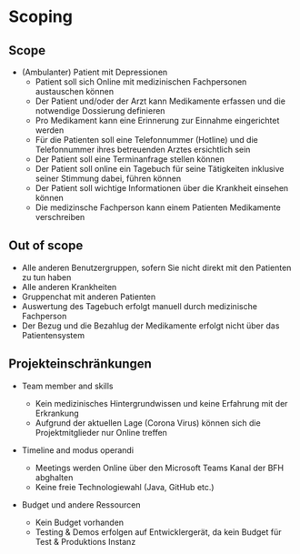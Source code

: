 # Scoping

## Scope

* (Ambulanter) Patient mit Depressionen
	* Patient soll sich Online mit medizinischen Fachpersonen austauschen können
	* Der Patient und/oder der Arzt kann Medikamente erfassen und die notwendige Dossierung definieren
	* Pro Medikament kann eine Erinnerung zur Einnahme eingerichtet werden
	* Für die Patienten soll eine Telefonnummer (Hotline) und die Telefonnummer ihres betreuenden Arztes ersichtlich sein
	* Der Patient soll eine Terminanfrage stellen können
	* Der Patient soll online ein Tagebuch für seine Tätigkeiten inklusive seiner Stimmung dabei, führen können
	* Der Patient soll wichtige Informationen über die Krankheit einsehen können
	* Die medizinsche Fachperson kann einem Patienten Medikamente verschreiben

## Out of scope

* Alle anderen Benutzergruppen, sofern Sie nicht direkt mit den Patienten zu tun haben
* Alle anderen Krankheiten
* Gruppenchat mit anderen Patienten
* Auswertung des Tagebuch erfolgt manuell durch medizinische Fachperson
* Der Bezug und die Bezahlug der Medikamente erfolgt nicht über das Patientensystem

## Projekteinschränkungen

* Team member and skills
	* Kein medizinisches Hintergrundwissen und keine Erfahrung mit der Erkrankung
	* Aufgrund der aktuellen Lage (Corona Virus) können sich die Projektmitglieder nur Online treffen

* Timeline and modus operandi
	* Meetings werden Online über den Microsoft Teams Kanal der BFH abghalten
	* Keine freie Technologiewahl (Java, GitHub etc.)

* Budget und andere Ressourcen
	* Kein Budget vorhanden
	* Testing & Demos erfolgen auf Entwicklergerät, da kein Budget für Test & Produktions Instanz
